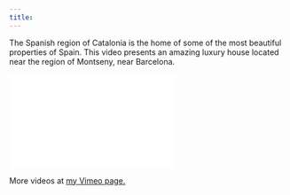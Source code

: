 ```yaml
---
title:
---
```


The Spanish region of Catalonia is the home of some of the most beautiful properties of Spain. This video presents an amazing luxury house located near the region of Montseny, near Barcelona.

<iframe src="//player.vimeo.com/video/108528071?title=0&amp;byline=0&amp;portrait=0" frameborder="0" width="300" height="170" webkitallowfullscreen mozallowfullscreen allowfullscreen></iframe>

More videos at [my Vimeo page.](http://vimeo.com/fabriziotappero)
